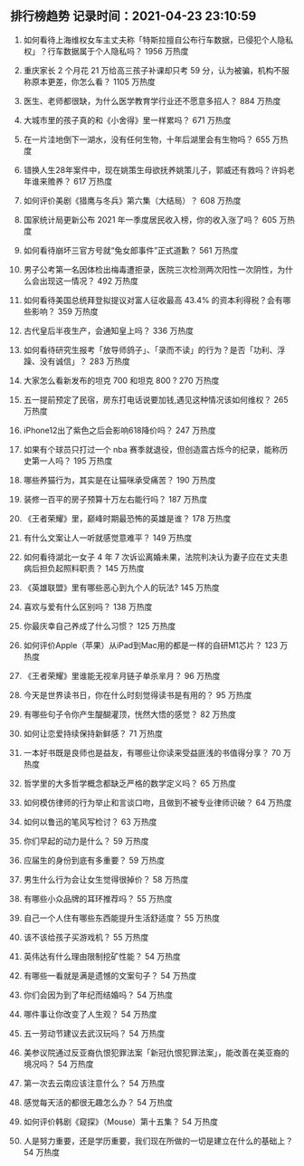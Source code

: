 
## 排行榜趋势 记录时间：2021-04-23 23:10:59
  
  1. 如何看待上海维权女车主丈夫称「特斯拉擅自公布行车数据，已侵犯个人隐私权」？行车数据属于个人隐私吗？ 1956 万热度
    
  2. 重庆家长 2 个月花 21 万给高三孩子补课却只考 59 分，认为被骗，机构不服称原本更差，你怎么看？ 1105 万热度
    
  3. 医生、老师都很缺，为什么医学教育学行业还不愿意多招人？ 884 万热度
    
  4. 大城市里的孩子真的和《小舍得》里一样累吗？ 671 万热度
    
  5. 在一片洼地倒下一湖水，没有任何生物，十年后湖里会有生物吗？ 655 万热度
    
  6. 错换人生28年案件中，现在姚策生母欲抚养姚策儿子，郭威还有救吗？许妈老年谁来赡养？ 617 万热度
    
  7. 如何评价美剧《猎鹰与冬兵》第六集（大结局）？ 608 万热度
    
  8. 国家统计局更新公布 2021 年一季度居民收入榜，你的收入涨了吗？ 605 万热度
    
  9. 如何看待崩坏三官方号就“兔女郎事件”正式道歉？ 561 万热度
    
  10. 男子公考第一名因体检出梅毒遭拒录，医院三次检测两次阳性一次阴性，为什么会出现这一情况？ 492 万热度
    
  11. 如何看待美国总统拜登拟提议对富人征收最高 43.4% 的资本利得税？会有哪些影响？ 359 万热度
    
  12. 古代皇后半夜生产，会通知皇上吗？ 336 万热度
    
  13. 如何看待研究生报考「放导师鸽子」、「录而不读」的行为？是否「功利、浮躁、没有诚信」？ 283 万热度
    
  14. 大家怎么看新发布的坦克 700 和坦克 800 ? 270 万热度
    
  15. 五一提前预定了民宿，房东打电话说要加钱,遇见这种情况该如何维权？ 265 万热度
    
  16. iPhone12出了紫色之后会影响618降价吗？ 247 万热度
    
  17. 如果有个球员只打过一个 nba 赛季就退役，但创造震古烁今的纪录，能称历史第一人吗？ 195 万热度
    
  18. 哪些养猫行为，其实是在让猫咪承受痛苦？ 190 万热度
    
  19. 装修一百平的房子预算十万左右能行吗？ 187 万热度
    
  20. 《王者荣耀》里，巅峰时期最恐怖的英雄是谁？ 178 万热度
    
  21. 有什么文案让人一听就感觉意难平？ 149 万热度
    
  22. 如何看待湖北一女子 4 年 7 次诉讼离婚未果，法院判决认为妻子应在丈夫患病后担负起照料职责？ 145 万热度
    
  23. 《英雄联盟》里有哪些恶心到九个人的玩法? 145 万热度
    
  24. 喜欢与爱有什么区别吗？ 138 万热度
    
  25. 你最庆幸自己养成了什么习惯？ 125 万热度
    
  26. 如何评价Apple（苹果）从iPad到Mac用的都是一样的自研M1芯片？ 123 万热度
    
  27. 《王者荣耀》里谁能无视芈月链子单杀芈月？ 96 万热度
    
  28. 今天是世界读书日，你在什么时刻觉得读书是有用的？ 95 万热度
    
  29. 有哪些句子令你产生醍醐灌顶，恍然大悟的感觉？ 82 万热度
    
  30. 如何让恋爱持续保持新鲜感？ 71 万热度
    
  31. 一本好书既是良师也是益友，有哪些让你读来受益匪浅的书值得分享？ 70 万热度
    
  32. 哲学里的大多哲学概念都缺乏严格的数学定义吗？ 65 万热度
    
  33. 如何模仿律师的行为举止和言谈口吻，且做到不被专业律师识破？ 64 万热度
    
  34. 如何以鲁迅的笔风写检讨？ 63 万热度
    
  35. 你们早起的动力是什么？ 59 万热度
    
  36. 应届生的身份到底有多重要？ 59 万热度
    
  37. 男生什么行为会让女生觉得很掉价？ 58 万热度
    
  38. 有哪些小众品牌的耳环推荐吗？ 55 万热度
    
  39. 自己一个人住有哪些东西能提升生活舒适度？ 55 万热度
    
  40. 该不该给孩子买游戏机？ 55 万热度
    
  41. 英伟达有什么理由限制挖矿性能？ 54 万热度
    
  42. 有哪些一看就是满是遗憾的文案句子？ 54 万热度
    
  43. 你们会因为到了年纪而结婚吗？ 54 万热度
    
  44. 哪件事让你改变了人生观？ 54 万热度
    
  45. 五一劳动节建议去武汉玩吗？ 54 万热度
    
  46. 美参议院通过反亚裔仇恨犯罪法案「新冠仇恨犯罪法案」，能改善在美亚裔的境况吗？ 54 万热度
    
  47. 第一次去云南应该注意什么？ 54 万热度
    
  48. 感觉每天活的都很无趣怎么办？ 54 万热度
    
  49. 如何评价韩剧《窥探》（Mouse）第十五集？ 54 万热度
    
  50. 人是努力重要，还是学历重要，我们现在所做的一切是建立在什么的基础上？ 54 万热度
    